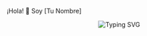 ¡Hola! 👋 Soy [Tu Nombre]
<div align="center">
  <img src="https://readme-typing-svg.herokuapp.com?font=Fira+Code&size=22&duration=3000&pause=1000&color=2E9EF7&center=true&vCenter=true&width=440&lines=Desarrollador+Full+Stack;Apasionado+por+la+Tecnolog%C3%ADa;Creando+soluciones+innovadoras;Siempre+aprendiendo+algo+nuevo" alt="Typing SVG" />
</div>
